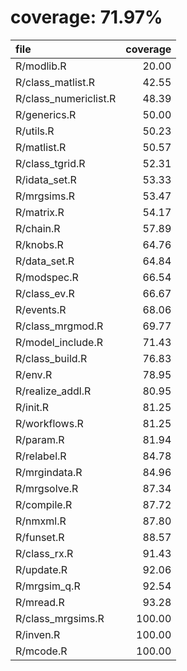 # coverage: 71.97%

|file                  | coverage|
|:---------------------|--------:|
|R/modlib.R            |    20.00|
|R/class_matlist.R     |    42.55|
|R/class_numericlist.R |    48.39|
|R/generics.R          |    50.00|
|R/utils.R             |    50.23|
|R/matlist.R           |    50.57|
|R/class_tgrid.R       |    52.31|
|R/idata_set.R         |    53.33|
|R/mrgsims.R           |    53.47|
|R/matrix.R            |    54.17|
|R/chain.R             |    57.89|
|R/knobs.R             |    64.76|
|R/data_set.R          |    64.84|
|R/modspec.R           |    66.54|
|R/class_ev.R          |    66.67|
|R/events.R            |    68.06|
|R/class_mrgmod.R      |    69.77|
|R/model_include.R     |    71.43|
|R/class_build.R       |    76.83|
|R/env.R               |    78.95|
|R/realize_addl.R      |    80.95|
|R/init.R              |    81.25|
|R/workflows.R         |    81.25|
|R/param.R             |    81.94|
|R/relabel.R           |    84.78|
|R/mrgindata.R         |    84.96|
|R/mrgsolve.R          |    87.34|
|R/compile.R           |    87.72|
|R/nmxml.R             |    87.80|
|R/funset.R            |    88.57|
|R/class_rx.R          |    91.43|
|R/update.R            |    92.06|
|R/mrgsim_q.R          |    92.54|
|R/mread.R             |    93.28|
|R/class_mrgsims.R     |   100.00|
|R/inven.R             |   100.00|
|R/mcode.R             |   100.00|
